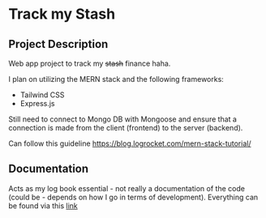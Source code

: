 # Track my Stash
## Project Description
Web app project to track my ~~stash~~ finance haha.

I plan on utilizing the MERN stack and the following frameworks:
* Tailwind CSS <br>
* Express.js

Still need to connect to Mongo DB with Mongoose and ensure that a connection is made from the client (frontend) to the server (backend).

Can follow this guideline https://blog.logrocket.com/mern-stack-tutorial/

## Documentation
Acts as my log book essential - not really a documentation of the code (could be - depends on how I go in terms of development). Everything can be found via this [link](../../wiki)
